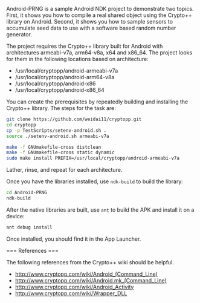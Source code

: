 Android-PRNG is a sample Android NDK project to demonstrate two topics. First, it shows you how to compile a real shared object using the Crypto++ library on Android. Second, it shows you how to sample sensors to accumulate seed data to use with a software based random number generator.

The project requires the Crypto++ library built for Android with architectures armeabi-v7a, arm64-v8a, x64 and x86_64. The project looks for them in the following locations based on architecture:

 * /usr/local/cryptopp/android-armeabi-v7a
 * /usr/local/cryptopp/android-arm64-v8a
 * /usr/local/cryptopp/android-x86
 * /usr/local/cryptopp/android-x86_64

You can create the prerequisites by repeatedly building and installing the Crypto++ library. The steps for the task are:

```bash
git clone https://github.com/weidai11/cryptopp.git
cd cryptopp
cp -p TestScripts/setenv-android.sh .
source ./setenv-android.sh armeabi-v7a

make -f GNUmakefile-cross distclean
make -f GNUmakefile-cross static dynamic
sudo make install PREFIX=/usr/local/cryptopp/android-armeabi-v7a
```

Lather, rinse, and repeat for each architecture.

Once you have the libraries installed, use `ndk-build` to build the library:

```bash
cd Android-PRNG
ndk-build
```

After the native libraries are built, use `ant` to build the APK and install it on a device:

```bash
ant debug install
```

Once installed, you should find it in the App Launcher.

=== References ===

The following references from the Crypto++ wiki should be helpful.

* http://www.cryptopp.com/wiki/Android_(Command_Line)
* http://www.cryptopp.com/wiki/Android.mk_(Command_Line)
* http://www.cryptopp.com/wiki/Android_Activity
* http://www.cryptopp.com/wiki/Wrapper_DLL

